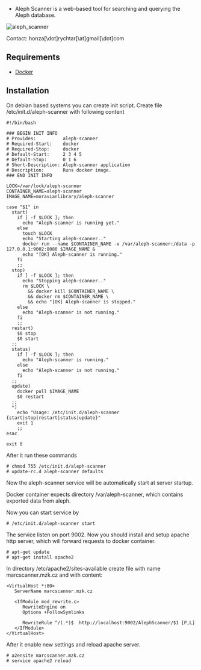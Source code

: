* Aleph Scanner is a web-based tool for searching and querying the Aleph database. 

![aleph_scanner](http://i.imgur.com/hZrG0iG.png)

Contact: honza[\dot]rychtar[\at]gmail[\dot]com

## Requirements
* [Docker](https://www.docker.com/)

## Installation

On debian based systems you can create init script. Create file /etc/init.d/aleph-scanner with following content

```
#!/bin/bash

### BEGIN INIT INFO
# Provides:          aleph-scanner
# Required-Start:    docker
# Required-Stop:     docker
# Default-Start:     2 3 4 5
# Default-Stop:      0 1 6
# Short-Description: Aleph-scanner application
# Description:       Runs docker image.
### END INIT INFO

LOCK=/var/lock/aleph-scanner
CONTAINER_NAME=aleph-scanner
IMAGE_NAME=moravianlibrary/aleph-scanner

case "$1" in
  start)
    if [ -f $LOCK ]; then
      echo "Aleph-scanner is running yet."
    else
      touch $LOCK
      echo "Starting aleph-scanner.."
      docker run --name $CONTAINER_NAME -v /var/aleph-scanner:/data -p 127.0.0.1:9002:8080 $IMAGE_NAME &
      echo "[OK] Aleph-scanner is running."
    fi
    ;;
  stop)
    if [ -f $LOCK ]; then
      echo "Stopping aleph-scanner.."
      rm $LOCK \
        && docker kill $CONTAINER_NAME \
        && docker rm $CONTAINER_NAME \
        && echo "[OK] Aleph-scanner is stopped."
    else
      echo "Aleph-scanner is not running."
    fi
    ;;
  restart)
    $0 stop
    $0 start
  ;;
  status)
    if [ -f $LOCK ]; then
      echo "Aleph-scanner is running."
    else
      echo "Aleph-scanner is not running."
    fi
  ;;
  update)
    docker pull $IMAGE_NAME
    $0 restart
  ;;
  *)
    echo "Usage: /etc/init.d/aleph-scanner {start|stop|restart|status|update}"
    exit 1
    ;;
esac

exit 0
```

After it run these commands

```
# chmod 755 /etc/init.d/aleph-scanner
# update-rc.d aleph-scanner defaults
```

Now the aleph-scanner service will be automatically start at server startup.

Docker container expects directory /var/aleph-scanner, which contains exported data from aleph.

Now you can start service by

```
# /etc/init.d/aleph-scanner start
```

The service listen on port 9002. Now you should install and setup apache http server, which will forward requests to docker container.

```
# apt-get update
# apt-get install apache2
```

In directory /etc/apache2/sites-available create file with name marcscanner.mzk.cz and with content:

```
<VirtualHost *:80>
   ServerName marcscanner.mzk.cz

   <IfModule mod_rewrite.c>
      RewriteEngine on
      Options +FollowSymlinks

      RewriteRule ^/(.*)$  http://localhost:9002/AlephScanner/$1 [P,L]
   </IfModule>
</VirtualHost>
```

After it enable new settings and reload apache server.

```
# a2ensite marcscanner.mzk.cz
# service apache2 reload
```
